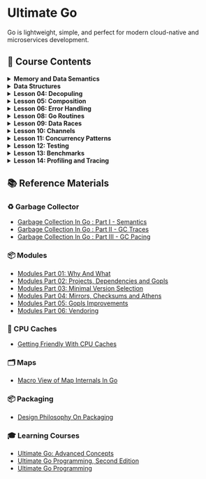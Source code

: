 # Ultimate Go

Go is lightweight, simple, and perfect for modern cloud-native and microservices development.

## 📗 Course Contents

<details>
<summary> <b> Memory and Data Semantics</b> </summary>

- [Variables](https://github.com/gkjoyes/ultimate-go/tree/main/topics/variables/example1/example1.go)
- [Struct Types](https://github.com/gkjoyes/ultimate-go/tree/main/topics/struct_types/)
- [Pointers: Pass by Values](https://github.com/gkjoyes/ultimate-go/tree/main/topics/pointers/example1/example1.go)
- [Pointers: Sharing Data](https://github.com/gkjoyes/ultimate-go/tree/main/topics/pointers/example2/example2.go)
- [Pointers: Escape Analysis](https://github.com/gkjoyes/ultimate-go/tree/main/topics/pointers/example3/example3.go)
- [Pointers: Stack Growth](https://github.com/gkjoyes/ultimate-go/tree/main/topics/pointers/example4/example4.go)
- [Constants](https://github.com/gkjoyes/ultimate-go/tree/main/topics/constants/)

</details>

<details>
<summary> <b> Data Structures</b> </summary>

- [Arrays: Mechanical Sympathy](https://github.com/gkjoyes/ultimate-go/tree/main/topics/arrays/example1)
- [Arrays: Semantics](https://github.com/gkjoyes/ultimate-go/tree/main/topics/arrays/example2/example2.go)
- [Arrays: Range Mechanics](https://github.com/gkjoyes/ultimate-go/tree/main/topics/arrays/example4/example4.go)
- [Slices: Declare, Length, and Reference Types](https://github.com/gkjoyes/ultimate-go/tree/main/topics/slices/example2/example2.go)
- [Slices: Appending Slices](https://github.com/gkjoyes/ultimate-go/tree/main/topics/slices/example4/example4.go)
- [Slices: Taking Slices of Slices](https://github.com/gkjoyes/ultimate-go/tree/main/topics/slices/example3/example3.go)
- [Slices: Strings and References](https://github.com/gkjoyes/ultimate-go/tree/main/topics/slices/example5/example5.go)
- [Slices: Strings and Slices](https://github.com/gkjoyes/ultimate-go/tree/main/topics/slices/example6/example6.go)
- [Slices: Range Mechanics](https://github.com/gkjoyes/ultimate-go/tree/main/topics/slices/example8/example8.go)
- [Maps](https://github.com/gkjoyes/ultimate-go/tree/main/lesson_03/maps/)
  
</details>

<details>
<summary> <b>Lesson 04: Decopuling</b> </summary>

- [Methods: Value and Pointer Semantics](https://github.com/gkjoyes/ultimate-go/tree/main/lesson_04/methods/example1/example1.go)
- [Methods: Function/Method Variables](https://github.com/gkjoyes/ultimate-go/tree/main/lesson_04/methods/example3/example3.go)
- [Interfaces: Polymorphism](https://github.com/gkjoyes/ultimate-go/tree/main/lesson_04/interfaces/example2/example2.go)
- [Interfaces: Method Sets and Address of Value](https://github.com/gkjoyes/ultimate-go/tree/main/lesson_04/interfaces/example3/example3.go)
- [Interfaces: Storage by Value](https://github.com/gkjoyes/ultimate-go/tree/main/lesson_04/interfaces/example5/example5.go)
- [Interfaces: Type Assertion](https://github.com/gkjoyes/ultimate-go/tree/main/lesson_04/interfaces/example7/example7.go)
- [Embedding](https://github.com/gkjoyes/ultimate-go/tree/main/lesson_04/embedding)
- [Exporting](https://github.com/gkjoyes/ultimate-go/tree/main/lesson_04/exporting)
  
</details>

<details>
<summary> <b>Lesson 05: Composition</b> </summary>

- [Grouping Types](https://github.com/gkjoyes/ultimate-go/tree/main/lesson_05/grouping)
- [Decoupling](https://github.com/gkjoyes/ultimate-go/tree/main/lesson_05/decoupling)
- [Conversion and Assertions](https://github.com/gkjoyes/ultimate-go/tree/main/lesson_05/assertions)
- [Interface Pollution](https://github.com/gkjoyes/ultimate-go/tree/main/lesson_05/pollution)
- [Mocking](https://github.com/gkjoyes/ultimate-go/tree/main/lesson_05/mocking)
  
</details>

<details>
<summary> <b>Lesson 06: Error Handling</b> </summary>

- [Default Error Values](https://github.com/gkjoyes/ultimate-go/blob/main/lesson_06/example1/example1.go)
- [Error Variables](https://github.com/gkjoyes/ultimate-go/blob/main/lesson_06/example2/example2.go)
- [Type as Context](https://github.com/gkjoyes/ultimate-go/blob/main/lesson_06/example4/example4.go)
- [Behavior as Context](https://github.com/gkjoyes/ultimate-go/blob/main/lesson_06/example5/example5.go)
- [Find the Bug](https://github.com/gkjoyes/ultimate-go/blob/main/lesson_06/example6/example6.go)
- [Wrapping Errors](https://github.com/gkjoyes/ultimate-go/blob/main/lesson_06/example7/example7.go)
  
</details>

<details>
<summary> <b>Lesson 08: Go Routines</b> </summary>

- [Creating Go Routines](https://github.com/gkjoyes/ultimate-go/tree/main/lesson_08)

</details>

<details>
<summary> <b>Lesson 09: Data Races</b> </summary>

- [Managing Data Races](https://github.com/gkjoyes/ultimate-go/tree/main/lesson_09)

</details>

<details>
<summary> <b>Lesson 10: Channels</b> </summary>

- [Wait For Result](https://github.com/gkjoyes/ultimate-go/blob/main/lesson_10/example1/example1.go)
- [Fanout](https://github.com/gkjoyes/ultimate-go/blob/main/lesson_10/example2/example2.go)
- [Wait For Task](https://github.com/gkjoyes/ultimate-go/blob/main/lesson_10/example3/example3.go)
- [Pooling](https://github.com/gkjoyes/ultimate-go/blob/main/lesson_10/example4/example4.go)
- [Fanout Semaphore](https://github.com/gkjoyes/ultimate-go/blob/main/lesson_10/example5/example5.go)
- [Bounded Work Pooling](https://github.com/gkjoyes/ultimate-go/blob/main/lesson_10/example6/example6.go)
- [Drop Pattern](https://github.com/gkjoyes/ultimate-go/blob/main/lesson_10/example7/example7.go)
- [Cancellation Pattern](https://github.com/gkjoyes/ultimate-go/blob/main/lesson_10/example8/example8.go)

</details>

<details>
<summary> <b>Lesson 11: Concurrency Patterns</b> </summary>

- [Failure Detection](https://github.com/gkjoyes/ultimate-go/tree/main/lesson_11/example1)

</details>

<details>
<summary> <b>Lesson 12: Testing</b> </summary>

- [Basic Unit Testing](https://github.com/gkjoyes/ultimate-go/tree/main/lesson_12/example1)
- [Table Unit Testing](https://github.com/gkjoyes/ultimate-go/tree/main/lesson_12/example2)
- [Mocking Web Server Response](https://github.com/gkjoyes/ultimate-go/tree/main/lesson_12/example3)
- [Testing Internal Endpoints](https://github.com/gkjoyes/ultimate-go/tree/main/lesson_12/example4)
- [Sub Tests](https://github.com/gkjoyes/ultimate-go/tree/main/lesson_12/example5)

</details>

<details>
<summary> <b>Lesson 13: Benchmarks</b> </summary>

- [Basic Benchmarking](https://github.com/gkjoyes/ultimate-go/tree/main/lesson_13/example1)
- [Validate Benchmarking](https://github.com/gkjoyes/ultimate-go/tree/main/lesson_13/example2)
- [CPU-Bound Benchmarking](https://github.com/gkjoyes/ultimate-go/tree/main/lesson_13/example3)
- [IO-Bound Benchmarking](https://github.com/gkjoyes/ultimate-go/tree/main/lesson_13/example4)

</details>

<details>
<summary> <b>Lesson 14: Profiling and Tracing</b> </summary>

- [Stack Traces](https://github.com/gkjoyes/ultimate-go/tree/main/lesson_14/stack_trace)

</details>

## 📚 Reference Materials

### ♻️ Garbage Collector

- [Garbage Collection In Go : Part I - Semantics](https://www.ardanlabs.com/blog/2018/12/garbage-collection-in-go-part1-semantics.html)
- [Garbage Collection In Go : Part II - GC Traces](https://www.ardanlabs.com/blog/2019/05/garbage-collection-in-go-part2-gctraces.html)
- [Garbage Collection In Go : Part III - GC Pacing](https://www.ardanlabs.com/blog/2019/07/garbage-collection-in-go-part3-gcpacing.html)

### 📦 Modules

- [Modules Part 01: Why And What](https://www.ardanlabs.com/blog/2019/10/modules-01-why-and-what.html)
- [Modules Part 02: Projects, Dependencies and Gopls](https://www.ardanlabs.com/blog/2019/12/modules-02-projects-dependencies-gopls.html)
- [Modules Part 03: Minimal Version Selection](https://www.ardanlabs.com/blog/2019/12/modules-03-minimal-version-selection.html)
- [Modules Part 04: Mirrors, Checksums and Athens](https://www.ardanlabs.com/blog/2020/02/modules-04-mirros-checksums-athens.html)
- [Modules Part 05: Gopls Improvements](https://www.ardanlabs.com/blog/2020/04/modules-05-gopls-improvements.html)
- [Modules Part 06: Vendoring](https://www.ardanlabs.com/blog/2020/04/modules-06-vendoring.html)

### 🧠 CPU Caches

- [Getting Friendly With CPU Caches](https://www.ardanlabs.com/blog/2023/07/getting-friendly-with-cpu-caches.html)

### 🗂️ Maps

- [Macro View of Map Internals In Go](https://www.ardanlabs.com/blog/2013/12/macro-view-of-map-internals-in-go.html)

### 📦 Packaging

- [Design Philosophy On Packaging](https://www.ardanlabs.com/blog/2017/02/design-philosophy-on-packaging.html)

### 🎓 Learning Courses

- [Ultimate Go: Advanced Concepts](https://learning.oreilly.com/course/ultimate-go-advanced/9780135339503/)
- [Ultimate Go Programming, Second Edition](https://learning.oreilly.com/course/ultimate-go-programming/9780135261651/)
- [Ultimate Go Programming](https://learning.oreilly.com/course/ultimate-go-programming/9780134757476/)
